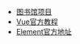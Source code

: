 - [图书馆项目](https://blog.csdn.net/Neuf_Soleil/article/details/88925013)
- [Vue官方教程](https://cn.vuejs.org/v2/guide/)
- [Element官方地址](http://element-cn.eleme.io/#/zh-CN) 

